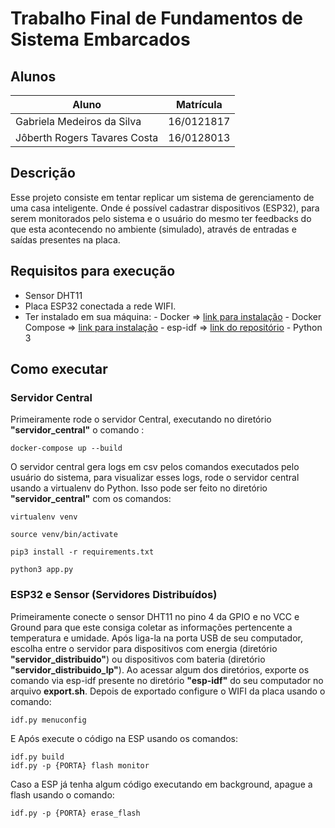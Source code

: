 # Trabalho Final de Fundamentos de Sistema Embarcados

## Alunos

| Aluno | Matrícula |
| ----- | --------- |
|  Gabriela Medeiros da Silva | 16/0121817 |
| Jôberth Rogers Tavares Costa | 16/0128013 |

## Descrição 

Esse projeto consiste em tentar replicar um sistema de gerenciamento de uma casa inteligente. Onde é possível cadastrar dispositivos (ESP32), para serem monitorados pelo sistema e o usuário do mesmo ter feedbacks do que esta acontecendo no ambiente (simulado), através de entradas e saídas presentes na placa.

## Requisitos para execução

- Sensor DHT11
- Placa ESP32 conectada a rede WIFI.
- Ter instalado em sua máquina:
      - Docker => [link para instalação](https://docs.docker.com/engine/install/)
      - Docker Compose => [link para instalação](https://docs.docker.com/compose/install/)
      - esp-idf => [link do repositório](https://github.com/espressif/esp-idf/)
      - Python 3

## Como executar

### Servidor Central

Primeiramente rode o servidor Central, executando no diretório **"servidor_central"** o comando :

    docker-compose up --build

O servidor central gera logs em csv pelos comandos executados pelo usuário do sistema, para visualizar esses logs, rode o servidor central usando a virtualenv do Python. Isso pode ser feito no diretório **"servidor_central"** com os comandos:

    virtualenv venv

    source venv/bin/activate

    pip3 install -r requirements.txt

    python3 app.py

### ESP32 e Sensor (Servidores Distribuídos)

Primeiramente conecte o sensor DHT11 no pino 4 da GPIO e no VCC e Ground para que este consiga coletar as informações pertencente a temperatura e umidade. Após liga-la na porta USB de seu computador, escolha entre o servidor para dispositivos com energia (diretório **"servidor_distribuido"**) ou dispositivos com bateria (diretório **"servidor_distribuido_lp"**). Ao acessar algum dos diretórios, exporte os comando via esp-idf presente no diretório **"esp-idf"** do seu computador no arquivo **export.sh**. Depois de exportado configure o WIFI da placa usando o comando:

    idf.py menuconfig

E Após execute o código na ESP usando os comandos:

    idf.py build
    idf.py -p {PORTA} flash monitor

Caso a ESP já tenha algum código executando em background, apague a flash usando o comando:

    idf.py -p {PORTA} erase_flash

